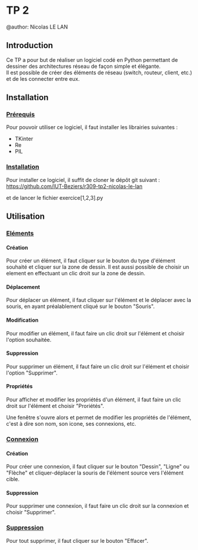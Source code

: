 # TP 2

@author: Nicolas LE LAN

## **Introduction**

Ce TP a pour but de réaliser un logiciel codé en Python permettant de dessiner des architectures réseau de façon simple et élégante.  
Il est possible de créer des éléments de réseau (switch, routeur, client, etc.) et de les connecter entre eux. 

## **Installation**

### <u>Prérequis</u>

Pour pouvoir utiliser ce logiciel, il faut installer les librairies
suivantes :

* TKinter
* Re
* PIL

### <u>Installation</u>

Pour installer ce logiciel, il suffit de cloner le dépôt git suivant :  
https://github.com/IUT-Beziers/r309-tp2-nicolas-le-lan

et de lancer le fichier exercice[1,2,3].py

## **Utilisation**
### <u>Eléments</u>
#### Création
Pour créer un élément, il faut cliquer sur le bouton du type d'élément souhaité et cliquer sur la zone de dessin.
Il est aussi possible de choisir un element en effectuant un clic droit sur la zone de dessin.

#### Déplacement
Pour déplacer un élément, il faut cliquer sur l'élément et le déplacer avec la souris, en ayant préalablement cliqué sur le bouton "Souris".

#### Modification
Pour modifier un élément, il faut faire un clic droit sur l'élément et choisir l'option souhaitée.
#### Suppression
Pour supprimer un élément, il faut faire un clic droit sur l'élément et choisir l'option "Supprimer".

#### Propriétés
Pour afficher et modifier les propriétés d'un élément, il faut faire un clic droit sur l'élément et choisir "Proriétés".

Une fenêtre s'ouvre alors et permet de modifier les propriétés de l'élément, c'est à dire son nom, son icone, ses connexions, etc.

### <u>Connexion</u>
#### Création
Pour créer une connexion, il faut cliquer sur le bouton "Dessin", "Ligne" ou "Flèche" et cliquer-déplacer la souris de l'élément source vers l'élément cible.

#### Suppression
Pour supprimer une connexion, il faut faire un clic droit sur la connexion et choisir "Supprimer".

### <u>Suppression</u>
Pour tout supprimer, il faut cliquer sur le bouton "Effacer".
